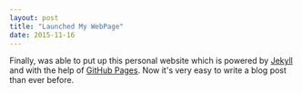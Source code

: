 ```yaml
---
layout: post
title: "Launched My WebPage"
date: 2015-11-16
---
```


Finally, was able to put up this personal website which is powered by [Jekyll](http://jekyllrb.com) and with the help of [GitHub Pages](https://pages.github.com). Now it's very easy to write a blog post than ever before.
